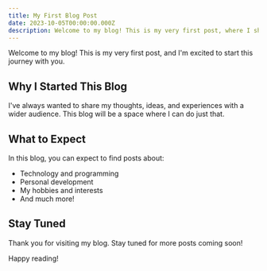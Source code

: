 ```yaml
---
title: My First Blog Post
date: 2023-10-05T00:00:00.000Z
description: Welcome to my blog! This is my very first post, where I share why I started this blog and what you can expect from it.
---
```


Welcome to my blog! This is my very first post, and I'm excited to start this journey with you.

## Why I Started This Blog

I've always wanted to share my thoughts, ideas, and experiences with a wider audience. This blog will be a space where I can do just that.

## What to Expect

In this blog, you can expect to find posts about:

- Technology and programming
- Personal development
- My hobbies and interests
- And much more!

## Stay Tuned

Thank you for visiting my blog. Stay tuned for more posts coming soon!

Happy reading!
